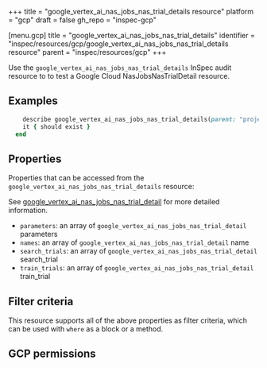 +++
title = "google_vertex_ai_nas_jobs_nas_trial_details resource"
platform = "gcp"
draft = false
gh_repo = "inspec-gcp"

[menu.gcp]
title = "google_vertex_ai_nas_jobs_nas_trial_details"
identifier = "inspec/resources/gcp/google_vertex_ai_nas_jobs_nas_trial_details resource"
parent = "inspec/resources/gcp"
+++

Use the `google_vertex_ai_nas_jobs_nas_trial_details` InSpec audit resource to to test a Google Cloud NasJobsNasTrialDetail resource.

## Examples

```ruby
    describe google_vertex_ai_nas_jobs_nas_trial_details(parent: "projects/#{gcp_project_id}/locations/#{nas_jobs_nas_trial_detail['region']}/nasJobs/#{nas_jobs_nas_trial_detail['nasJob']}", region: ' value_region') do
    it { should exist }
  end
```

## Properties

Properties that can be accessed from the `google_vertex_ai_nas_jobs_nas_trial_details` resource:

See [google_vertex_ai_nas_jobs_nas_trial_detail](google_vertex_ai_nas_jobs_nas_trial_detail) for more detailed information.

  * `parameters`: an array of `google_vertex_ai_nas_jobs_nas_trial_detail` parameters
  * `names`: an array of `google_vertex_ai_nas_jobs_nas_trial_detail` name
  * `search_trials`: an array of `google_vertex_ai_nas_jobs_nas_trial_detail` search_trial
  * `train_trials`: an array of `google_vertex_ai_nas_jobs_nas_trial_detail` train_trial

## Filter criteria

This resource supports all of the above properties as filter criteria, which can be used
with `where` as a block or a method.

## GCP permissions
